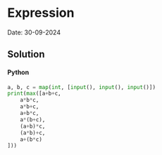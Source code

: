 
# Expression

Date: 30-09-2024

## Solution
#### Python
```python
a, b, c = map(int, [input(), input(), input()])
print(max([a+b+c,
    a*b*c,
    a*b+c,
    a+b*c,
    a*(b+c),
    (a+b)*c,
    (a*b)+c,
    a+(b*c)
]))
```
        